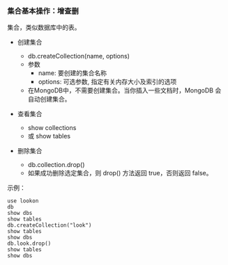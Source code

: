 ### 集合基本操作：增查删 ###
集合，类似数据库中的表。

- 创建集合
	- db.createCollection(name, options)
	- 参数
		- name: 要创建的集合名称
		- options: 可选参数, 指定有关内存大小及索引的选项
	- 在MongoDB中，不需要创建集合。当你插入一些文档时，MongoDB 会自动创建集合。

- 查看集合
	- show collections
	- 或 show tables

- 删除集合
	- db.collection.drop()
	- 如果成功删除选定集合，则 drop() 方法返回 true，否则返回 false。

示例：

	use lookon
	db
	show dbs
	show tables
	db.createCollection("look")
	show tables
	show dbs
	db.look.drop()
	show tables
	show dbs

